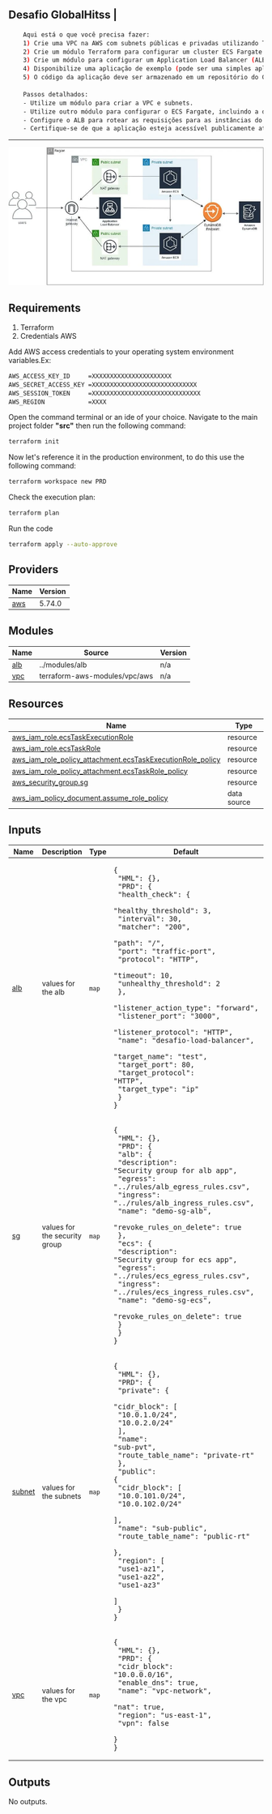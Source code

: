 ## Desafio GlobalHitss |

```bash
    Aqui está o que você precisa fazer:
    1) Crie uma VPC na AWS com subnets públicas e privadas utilizando Terraform.
    2) Crie um módulo Terraform para configurar um cluster ECS Fargate.
    3) Crie um módulo para configurar um Application Load Balancer (ALB) público que encaminhe o tráfego para a aplicação em execução no ECS.
    4) Disponibilize uma aplicação de exemplo (pode ser uma simples aplicação web) no ECS Fargate.
    5) O código da aplicação deve ser armazenado em um repositório do GitHub.

    Passos detalhados:
    - Utilize um módulo para criar a VPC e subnets.
    - Utilize outro módulo para configurar o ECS Fargate, incluindo a definição do serviço e da tarefa.
    - Configure o ALB para rotear as requisições para as instâncias do ECS.
    - Certifique-se de que a aplicação esteja acessível publicamente através do ALB.
```
---
![architecute](./image/arch.jpeg)

## Requirements
1. Terraform
2. Credentials AWS

Add AWS access credentials to your operating system environment variables.Ex:

```bash
AWS_ACCESS_KEY_ID     =XXXXXXXXXXXXXXXXXXXXXX
AWS_SECRET_ACCESS_KEY =XXXXXXXXXXXXXXXXXXXXXXXXXXXXX
AWS_SESSION_TOKEN     =XXXXXXXXXXXXXXXXXXXXXXXXXXXXXX
AWS_REGION            =XXXX
```

Open the command terminal or an ide of your choice. Navigate to the main project folder **"src"** then run the following command:
```bash
terraform init
```
Now let's reference it in the production environment, to do this use the following command:
```bash
terraform workspace new PRD
```
Check the execution plan:
```bash
terraform plan
```
Run the code
```bash
terraform apply --auto-approve
```

<!-- BEGIN_TF_DOCS -->
## Providers

| Name | Version |
|------|---------|
| <a name="provider_aws"></a> [aws](#provider\_aws) | 5.74.0 |

## Modules

| Name | Source | Version |
|------|--------|---------|
| <a name="module_alb"></a> [alb](#module\_alb) | ../modules/alb | n/a |
| <a name="module_vpc"></a> [vpc](#module\_vpc) | terraform-aws-modules/vpc/aws | n/a |

## Resources

| Name | Type |
|------|------|
| [aws_iam_role.ecsTaskExecutionRole](https://registry.terraform.io/providers/hashicorp/aws/latest/docs/resources/iam_role) | resource |
| [aws_iam_role.ecsTaskRole](https://registry.terraform.io/providers/hashicorp/aws/latest/docs/resources/iam_role) | resource |
| [aws_iam_role_policy_attachment.ecsTaskExecutionRole_policy](https://registry.terraform.io/providers/hashicorp/aws/latest/docs/resources/iam_role_policy_attachment) | resource |
| [aws_iam_role_policy_attachment.ecsTaskRole_policy](https://registry.terraform.io/providers/hashicorp/aws/latest/docs/resources/iam_role_policy_attachment) | resource |
| [aws_security_group.sg](https://registry.terraform.io/providers/hashicorp/aws/latest/docs/resources/security_group) | resource |
| [aws_iam_policy_document.assume_role_policy](https://registry.terraform.io/providers/hashicorp/aws/latest/docs/data-sources/iam_policy_document) | data source |

## Inputs

| Name | Description | Type | Default | Required |
|------|-------------|------|---------|:--------:|
| <a name="input_alb"></a> [alb](#input\_alb) | values for the alb | `map` | <pre>{<br>  "HML": {},<br>  "PRD": {<br>    "health_check": {<br>      "healthy_threshold": 3,<br>      "interval": 30,<br>      "matcher": "200",<br>      "path": "/",<br>      "port": "traffic-port",<br>      "protocol": "HTTP",<br>      "timeout": 10,<br>      "unhealthy_threshold": 2<br>    },<br>    "listener_action_type": "forward",<br>    "listener_port": "3000",<br>    "listener_protocol": "HTTP",<br>    "name": "desafio-load-balancer",<br>    "target_name": "test",<br>    "target_port": 80,<br>    "target_protocol": "HTTP",<br>    "target_type": "ip"<br>  }<br>}</pre> | no |
| <a name="input_sg"></a> [sg](#input\_sg) | values for the security group | `map` | <pre>{<br>  "HML": {},<br>  "PRD": {<br>    "alb": {<br>      "description": "Security group for alb app",<br>      "egress": "../rules/alb_egress_rules.csv",<br>      "ingress": "../rules/alb_ingress_rules.csv",<br>      "name": "demo-sg-alb",<br>      "revoke_rules_on_delete": true<br>    },<br>    "ecs": {<br>      "description": "Security group for ecs app",<br>      "egress": "../rules/ecs_egress_rules.csv",<br>      "ingress": "../rules/ecs_ingress_rules.csv",<br>      "name": "demo-sg-ecs",<br>      "revoke_rules_on_delete": true<br>    }<br>  }<br>}</pre> | no |
| <a name="input_subnet"></a> [subnet](#input\_subnet) | values for the subnets | `map` | <pre>{<br>  "HML": {},<br>  "PRD": {<br>    "private": {<br>      "cidr_block": [<br>        "10.0.1.0/24",<br>        "10.0.2.0/24"<br>      ],<br>      "name": "sub-pvt",<br>      "route_table_name": "private-rt"<br>    },<br>    "public": {<br>      "cidr_block": [<br>        "10.0.101.0/24",<br>        "10.0.102.0/24"<br>      ],<br>      "name": "sub-public",<br>      "route_table_name": "public-rt"<br>    },<br>    "region": [<br>      "use1-az1",<br>      "use1-az2",<br>      "use1-az3"<br>    ]<br>  }<br>}</pre> | no |
| <a name="input_vpc"></a> [vpc](#input\_vpc) | values for the vpc | `map` | <pre>{<br>  "HML": {},<br>  "PRD": {<br>    "cidr_block": "10.0.0.0/16",<br>    "enable_dns": true,<br>    "name": "vpc-network",<br>    "nat": true,<br>    "region": "us-east-1",<br>    "vpn": false<br>  }<br>}</pre> | no |

## Outputs

No outputs.
<!-- END_TF_DOCS -->